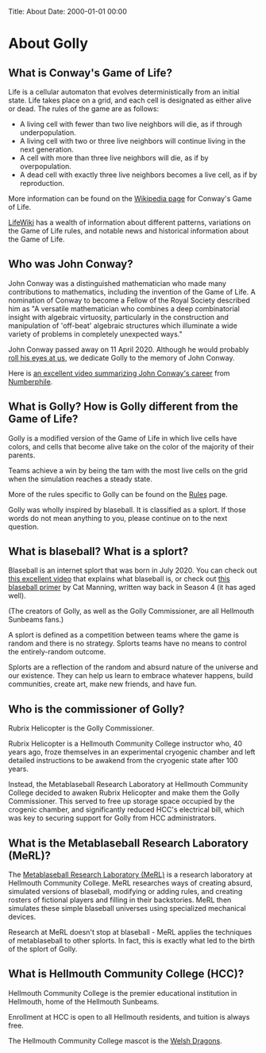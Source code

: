 Title: About
Date: 2000-01-01 00:00

# About Golly

## What is Conway's Game of Life?

Life is a cellular automaton that evolves deterministically from an initial state.
Life takes place on a grid, and each cell is designated as either alive or dead.
The rules of the game are as follows:

* A living cell with fewer than two live neighbors will die, as if through underpopulation.
* A living cell with two or three live neighbors will continue living in the next generation.
* A cell with more than three live neighbors will die, as if by overpopulation.
* A dead cell with exactly three live neighbors becomes a live cell, as if by reproduction.

More information can be found on the [Wikipedia page](https://en.wikipedia.org/wiki/Conway's_Game_of_Life)
for Conway's Game of Life.

[LifeWiki](https://conwaylife.com/wiki/Main_Page) has a wealth of information about different
patterns, variations on the Game of Life rules, and notable news and historical information about
the Game of Life.

## Who was John Conway?

John Conway was a distinguished mathematician who made many contributions to mathematics,
including the invention of the Game of Life. A nomination of Conway to become a Fellow of
the Royal Society described him as "A versatile mathematician who combines a deep combinatorial
insight with algebraic virtuosity, particularly in the construction and manipulation of
'off-beat' algebraic structures which illuminate a wide variety of problems in completely
unexpected ways."

John Conway passed away on 11 April 2020. Although he would probably
[roll his eyes at us](https://www.youtube.com/watch?v=E8kUJL04ELA),
we dedicate Golly to the memory of John Conway.

Here is [an excellent video summarizing John Conway's career](https://www.youtube.com/watch?v=WsecAiJDI8s)
from [Numberphile](https://www.youtube.com/channel/UCoxcjq-8xIDTYp3uz647V5A).

## What is Golly? How is Golly different from the Game of Life?

Golly is a modified version of the Game of Life in which live cells have colors,
and cells that become alive take on the color of the majority of their parents.

Teams achieve a win by being the tam with the most live cells on the grid when the 
simulation reaches a steady state.

More of the rules specific to Golly can be found on the [Rules](rules.html) page.

Golly was wholly inspired by blaseball. It is classified as a splort. If those words
do not mean anything to you, please continue on to the next question.

## What is blaseball? What is a splort?

Blaseball is an internet splort that was born in July 2020.
You can check out [this excellent video](https://www.youtube.com/watch?v=Y5t8DwnDE1k)
that explains what blaseball is, or check out
[this blaseball primer](https://catacalypto.substack.com/p/i-am-all-love-blaseball-and-so-can)
by Cat Manning, written way back in Season 4 (it has aged well).

(The creators of Golly, as well as the Golly Commissioner, are all Hellmouth Sunbeams fans.)

A splort is defined as a competition between teams where the game is random and there is no strategy.
Splorts teams have no means to control the entirely-random outcome.

Splorts are a reflection of the random and absurd nature of the universe and our existence.
They can help us learn to embrace whatever happens, build communities, create art, make new
friends, and have fun.

## Who is the commissioner of Golly?

Rubrix Helicopter is the Golly Commissioner.

Rubrix Helicopter is a Hellmouth Community College instructor who, 40 years ago,
froze themselves in an experimental cryogenic chamber and left detailed instructions
to be awakend from the cryogenic state after 100 years.

Instead, the Metablaseball Research Laboratory at Hellmouth Community College decided
to awaken Rubrix Helicopter and make them the Golly Commissioner.
This served to free up storage space occupied by the crogenic chamber, and significantly
reduced HCC's electrical bill, which was key to securing support for Golly from
HCC administrators.

## What is the Metablaseball Research Laboratory (MeRL)?

The [Metablaseball Research Laboratory (MeRL)](https://ch4zm.github.io/metablaseball)
is a research laboratory at Hellmouth Community College. MeRL researches ways of 
creating absurd, simulated versions of blaseball, modifying or adding rules, and 
creating rosters of fictional players and filling in their backstories. MeRL then
simulates these simple blaseball universes using specialized mechanical devices.

Research at MeRL doesn't stop at blaseball - MeRL applies the techniques
of metablaseball to other splorts. In fact, this is exactly what led to the
birth of the splort of Golly.

## What is Hellmouth Community College (HCC)?

Hellmouth Community College is the premier educational institution in Hellmouth,
home of the Hellmouth Sunbeams.

Enrollment at HCC is open to all Hellmouth residents, and tuition is always free.

The Hellmouth Community College mascot is the
[Welsh Dragons](https://twitter.com/ch4zm_of_hell/status/1317931011284652035).
